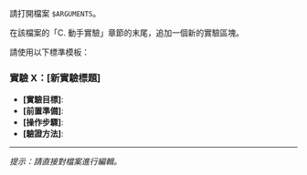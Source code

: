 請打開檔案 `$ARGUMENTS`。

在該檔案的「C. 動手實驗」章節的末尾，追加一個新的實驗區塊。

請使用以下標準模板：

### 實驗 X：[新實驗標題]

* **[實驗目標]**:
* **[前置準備]**:
* **[操作步驟]**:
* **[驗證方法]**:

---
*提示：請直接對檔案進行編輯。*